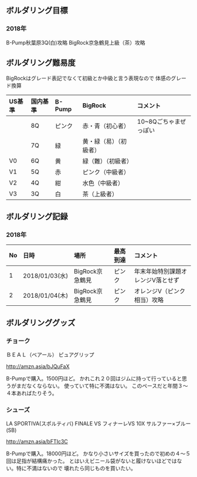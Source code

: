 ## ボルダリング目標
### 2018年
B-Pump秋葉原3Q(白)攻略
BigRock京急鶴見上級（茶）攻略

## ボルダリング難易度
BigRockはグレード表記でなくて初級とか中級と言う表現なので
体感のグレード換算

|US基準|国内基準|B-Pump|BigRock|コメント|
|:--|:--|:--|:--|:--|
||8Q|ピンク|赤・青（初心者）|10~8Qごちゃまぜっぽい|
||7Q|緑|黄・緑（易）（初級者）||
|V0|6Q|黄|緑（難）（初級者）||
|V1|5Q|赤|ピンク（中級者）||
|V2|4Q|紺|水色（中級者）||
|V3|3Q|白|茶（上級者）||


## ボルダリング記録
### 2018年
|No|日時|場所|最高到達|コメント|
|:--|:--|:--|:--|:--|
|1|2018/01/03(水)|BigRock京急鶴見|ピンク|年末年始特別課題オレンジV落とせず|
|2|2018/01/04(木)|BigRock京急鶴見|ピンク|オレンジV（ピンク相当）攻略|

## ボルダリンググッズ
### チョーク
ＢＥＡＬ（ベアール） ピュアグリップ 

http://amzn.asia/bJQuFaX

B-Pumpで購入。1500円ほど。
かれこれ２０回はジムに持って行っていると思うがまだなくならない。
使っていて特に不満はない。
このペースだと年間３〜４本あればたりそう。

### シューズ
LA SPORTIVA(スポルティバ) FINALE VS フィナーレVS 10X サルファー×ブルー(SB) 

http://amzn.asia/bFTIc3C

B-Pumpで購入。18000円ほど。
かなり小さいサイズを買ったので初めの４〜５回は足指が結構痛かった。
とはいえビニール袋がないと履けないほどではない。特に不満はないので
壊れたら同じものを買いたい。


